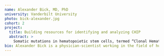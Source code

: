 ```yaml
---
name: Alexander Bick, MD, PhD
university: Vanderbilt University
photo: bick-alexander.jpg
cohort: 2
project:
  title: Building resources for identifying and analyzing CHIP
  abstract: >
    Somatic mutations in hematopoietic stem cells, termed “Clonal Hematopoiesis of Indeterminate Potential (CHIP)”, are present in >10% of adults over 70 and are associated with adverse health consequences across hematologic, cardiovascular and pulmonary domains. However, no standard tool exists to identify samples with CHIP. I propose to build new cloud-based community resources for identifying and analyzing CHIP which can be leveraged by the BDC community. Second, I will develop a novel method estimating clonal expansion rate from a single sequenced sample. I will leverage this method to discover genetic and environmental risk factors of CHIP clonal expansion and its effects on cardiovascular disease.
bio: Alexander Bick is a physician-scientist working in the field of human genomics. He is an Assistant Professor at Vanderbilt University in the Division of Genetic Medicine. His scientific observations have advanced our understanding of the genetic basis for cardiovascular disease, characterized molecular disease mechanisms, and identified both the promise and limitations of translating genomic findings into routine medical practice. Dr. Bick's current scientific focus is on clonal hematopoiesis, a unifying feature of aging diseases as diverse as cardiovascular disease and cancer. He seeks to understand how the interplay between inherited germline genetic factors and acquired somatic mutations contributes to disease.
---
```

